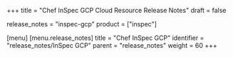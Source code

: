 +++
title = "Chef InSpec GCP Cloud Resource Release Notes"
draft = false

release_notes = "inspec-gcp"
product = ["inspec"]

[menu]
  [menu.release_notes]
    title = "Chef InSpec GCP"
    identifier = "release_notes/InSpec GCP"
    parent = "release_notes"
    weight = 60
+++
